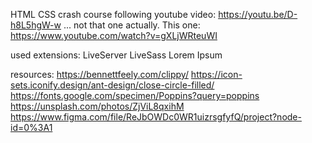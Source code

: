 HTML CSS crash course following youtube video:
https://youtu.be/D-h8L5hgW-w
... not that one actually. This one:
https://www.youtube.com/watch?v=gXLjWRteuWI

used extensions:
LiveServer
LiveSass
Lorem Ipsum

resources:
https://bennettfeely.com/clippy/
https://icon-sets.iconify.design/ant-design/close-circle-filled/
https://fonts.google.com/specimen/Poppins?query=poppins
https://unsplash.com/photos/ZjViL8qxihM
https://www.figma.com/file/ReJbOWDc0WR1uizrsgfyfQ/project?node-id=0%3A1
